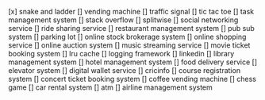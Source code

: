 [x] snake and ladder
[] vending machine
[] traffic signal
[] tic tac toe
[] task management system
[] stack overflow
[] splitwise
[] social networking service
[] ride sharing service
[] restaurant management system
[] pub sub system
[] parking lot
[] online stock brokerage system
[] online shopping service
[] online auction system
[] music streaming service
[] movie ticket booking system
[] lru cache
[] logging framework
[] linkedin
[] library management system
[] hotel management system
[] food delivery service
[] elevator system
[] digital wallet service
[] cricinfo
[] course registration system
[] concert ticket booking system
[] coffee vending machine
[] chess game
[] car rental system
[] atm
[] airline management system
